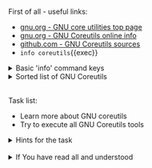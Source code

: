 First of all - useful links:

- [gnu.org - GNU core utilities top page](https://www.gnu.org/software/coreutils/)
- [gnu.org - GNU Coreutils online info](https://www.gnu.org/software/coreutils/manual/html_node/index.html)
- [github.com - GNU Coreutils sources](https://github.com/coreutils/coreutils/blob/master/doc/coreutils.texi)
- `info coreutils`{{exec}}

<details><summary>Basic 'info' command keys</summary>
<pre>
  <strong>H</strong>    - Open or close help window.
  <strong>q</strong>    - Quit Info.
  <strong>Home</strong> - Go to the beginning of current node.
  <strong>End</strong>  - Go to the end of current node.
  <strong>TAB</strong>  - Go to the next hypertext link.
  <strong>Enter</strong> - Follow the hypertext link under the cursor.
  <strong>l</strong>    - Go back to the last node.
  <strong>[</strong>    - Go to the previous node in the document.
  <strong>]</strong>    - Go to the next node in the document.
  <strong>t</strong>    - Go to the top node of this document.
  <strong>/</strong>    - Read a string and search for it.
  <strong>Ctrl-x n</strong> - Repeat last search in the same direction.
</pre>
</details>
<details><summary>Sorted list of GNU Coreutils</summary>
<pre>
Output of entire files       <strong>cat tac nl od base32 base64</strong>
Formatting file contents     <strong>fmt pr fold</strong>
Output of parts of files     <strong>head tail split csplit</strong>
Summarizing files            <strong>wc sum cksum b2sum md5sum sha1sum sha2</strong>
Operating on sorted files    <strong>sort shuf uniq comm ptx tsort</strong>
Operating on fields          <strong>cut paste join</strong>
Operating on characters      <strong>tr expand unexpand</strong>
Directory listing            <strong>ls dir vdir dircolors</strong>
Basic operations             <strong>cp dd install mv rm shred</strong>
Special file types           <strong>mkdir rmdir unlink mkfifo mknod ln link readlink</strong>
Changing file attributes     <strong>chgrp chmod chown touch</strong>
Disk usage                   <strong>df du stat sync truncate</strong>
Printing text                <strong>echo printf yes</strong>
Conditions                   <strong>false true test expr</strong>
Redirection                  <strong>tee</strong>
File name manipulation       <strong>dirname basename pathchk mktemp realpath</strong>
Working context              <strong>pwd stty printenv tty</strong>
User information             <strong>id logname whoami groups users who</strong>
System context               <strong>date arch nproc uname hostname hostid uptime</strong>
SELinux context              <strong>chcon runcon</strong>
Modified command invocation  <strong>chroot env nice nohup stdbuf timeout</strong>
Process control              <strong>kill</strong>
Delaying                     <strong>sleep</strong>
Numeric operations           <strong>factor numfmt seq</strong>
</pre>
</details><br>

Task list:
- Learn more about GNU coreutils
- Try to execute all GNU Coreutils tools

<details><summary>Hints for the task</summary>
<pre>
<strong>Task 1:</strong>
  $ info coreutils
</pre>
</details>
<br>
<details><summary>If You have read all and understood</summary>
<pre>
`touch IReadAllAndUndnderstood`{{exec}}
</pre>
